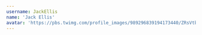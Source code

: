 ```yaml
---
username: JackEllis
name: 'Jack Ellis'
avatar: 'https://pbs.twimg.com/profile_images/989296839194173440/ZRsVtbV5_normal.jpg'
---
```

